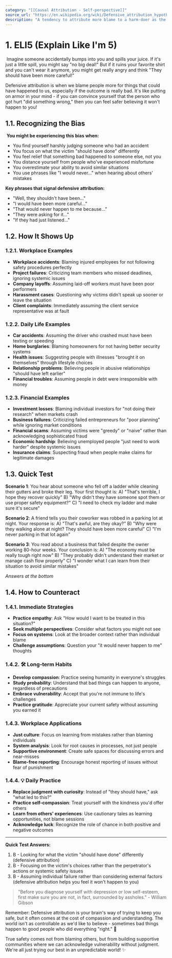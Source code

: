 ```yaml
---
category: "[[Causal Attribution - Self-perspective]]"
source_url: "https://en.wikipedia.org/wiki/Defensive_attribution_hypothesis"
description: "A tendency to attribute more blame to a harm-doer as the outcome becomes more severe or as personal or situational similarity to the victim decreases"
---
```


# 1. ELI5 (Explain Like I'm 5)

️ Imagine someone accidentally bumps into you and spills your juice. If it's just a little spill, you might say "no big deal!" But if it ruins your favorite shirt and you can't wear it anymore, you might get really angry and think "They should have been more careful!"

Defensive attribution is when we blame people more for things that could have happened to us, especially if the outcome is really bad. It's like putting on armor in your mind - if you can convince yourself that the person who got hurt "did something wrong," then you can feel safer believing it won't happen to you! ️

## 1.1. Recognizing the Bias

️ **You might be experiencing this bias when:**

- You find yourself harshly judging someone who had an accident
- You focus on what the victim "should have done" differently
- You feel relief that something bad happened to someone else, not you
- You distance yourself from people who've experienced misfortune
- You overestimate your ability to avoid similar situations
- You use phrases like "I would never..." when hearing about others' mistakes

**Key phrases that signal defensive attribution:**
- "Well, they shouldn't have been..."
- "I would have been more careful..."
- "That would never happen to me because..."
- "They were asking for it..."
- "If they had just listened..."

## 1.2. How It Shows Up

### 1.2.1. **Workplace Examples**

- **Workplace accidents**: Blaming injured employees for not following safety procedures perfectly
- **Project failures**: Criticizing team members who missed deadlines, ignoring systemic issues
- **Company layoffs**: Assuming laid-off workers must have been poor performers
- **Harassment cases**: Questioning why victims didn't speak up sooner or leave the situation
- **Client complaints**: Immediately assuming the client service representative was at fault

### 1.2.2. **Daily Life Examples**

- **Car accidents**: Assuming the driver who crashed must have been texting or speeding
- **Home burglaries**: Blaming homeowners for not having better security systems
- **Health issues**: Suggesting people with illnesses "brought it on themselves" through lifestyle choices
- **Relationship problems**: Believing people in abusive relationships "should have left earlier"
- **Financial troubles**: Assuming people in debt were irresponsible with money

### 1.2.3. **Financial Examples**

- **Investment losses**: Blaming individual investors for "not doing their research" when markets crash
- **Business failures**: Criticizing failed entrepreneurs for "poor planning" while ignoring market conditions
- **Financial scams**: Assuming victims were "greedy" or "naive" rather than acknowledging sophisticated fraud
- **Economic hardship**: Believing unemployed people "just need to work harder" despite systemic issues
- **Insurance claims**: Suspecting fraud when people make claims for legitimate damages

## 1.3. Quick Test

**Scenario 1**: You hear about someone who fell off a ladder while cleaning their gutters and broke their leg. Your first thought is:
A) "That's terrible, I hope they recover quickly"
B) "Why didn't they have someone spot them or use proper safety equipment?"
C) "I need to check my ladder and make sure it's secure"

**Scenario 2**: A friend tells you their coworker was robbed in a parking lot at night. Your response is:
A) "That's awful, are they okay?"
B) "Why were they walking alone at night? They should have been more careful"
C) "I'm never parking in that lot again"

**Scenario 3**: You read about a business that failed despite the owner working 80-hour weeks. Your conclusion is:
A) "The economy must be really tough right now"
B) "They probably didn't understand their market or manage cash flow properly"
C) "I wonder what I can learn from their situation to avoid similar mistakes"

*Answers at the bottom*

## 1.4. How to Counteract

### 1.4.1. **Immediate Strategies**

- **Practice empathy**: Ask "How would I want to be treated in this situation?"
- **Seek multiple perspectives**: Consider what factors you might not see
- **Focus on systems**: Look at the broader context rather than individual blame
- **Challenge assumptions**: Question your "it would never happen to me" thoughts

### 1.4.2. 🛠️ **Long-term Habits**

- **Develop compassion**: Practice seeing humanity in everyone's struggles
- **Study probability**: Understand that bad things can happen to anyone, regardless of precautions
- **Embrace vulnerability**: Accept that you're not immune to life's challenges
- **Practice gratitude**: Appreciate your current safety without assuming you earned it

### 1.4.3. **Workplace Applications**

- **Just culture**: Focus on learning from mistakes rather than blaming individuals
- **System analysis**: Look for root causes in processes, not just people
- **Supportive environment**: Create safe spaces for discussing errors and near-misses
- **Blame-free reporting**: Encourage honest reporting of issues without fear of punishment

### 1.4.4. 💡 **Daily Practice**

- **Replace judgment with curiosity**: Instead of "they should have," ask "what led to this?"
- **Practice self-compassion**: Treat yourself with the kindness you'd offer others
- **Learn from others' experiences**: Use cautionary tales as learning opportunities, not blame sessions
- **Acknowledge luck**: Recognize the role of chance in both positive and negative outcomes

---

**Quick Test Answers:**
1) B - Looking for what the victim "should have done" differently (defensive attribution)
2) B - Focusing on the victim's choices rather than the perpetrator's actions or systemic safety issues
3) B - Assuming individual failure rather than considering external factors (defensive attribution helps you feel it won't happen to you)

> "Before you diagnose yourself with depression or low self-esteem, first make sure you are not, in fact, surrounded by assholes." - William Gibson

Remember: Defensive attribution is your brain's way of trying to keep you safe, but it often comes at the cost of compassion and understanding. The world isn't as controllable as we'd like to believe - sometimes bad things happen to good people who did everything "right." 🌟

True safety comes not from blaming others, but from building supportive communities where we can acknowledge vulnerability without judgment. We're all just trying our best in an unpredictable world! ✨